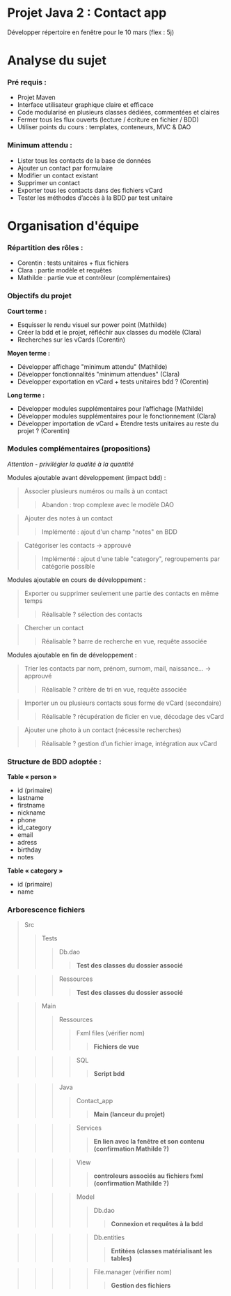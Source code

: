 # Projet Java 2 : Contact app
Développer répertoire en fenêtre pour le 10 mars (flex : 5j)

# Analyse du sujet

### Pré requis : 
- Projet Maven
- Interface utilisateur graphique claire et efficace
- Code modularisé en plusieurs classes dédiées, commentées et claires
- Fermer tous les flux ouverts (lecture / écriture en fichier / BDD)
- Utiliser points du cours : templates, conteneurs, MVC & DAO

### Minimum attendu :
- Lister tous les contacts de la base de données
- Ajouter un contact par formulaire
- Modifier un contact existant
- Supprimer un contact
- Exporter tous les contacts dans des fichiers vCard
- Tester les méthodes d’accès à la BDD par test unitaire

# Organisation d'équipe

### Répartition des rôles :
- Corentin : tests unitaires + flux fichiers
- Clara : partie modèle et requêtes
- Mathilde : partie vue et contrôleur (complémentaires)

### Objectifs du projet

**Court terme :**
- Esquisser le rendu visuel sur power point (Mathilde)
- Créer la bdd et le projet, réfléchir aux classes du modèle (Clara)
- Recherches sur les vCards (Corentin)

**Moyen terme :**
- Développer affichage "minimum attendu" (Mathilde)
- Développer fonctionnalités "minimum attendues" (Clara)
- Développer exportation en vCard + tests unitaires bdd ? (Corentin)

**Long terme :**
- Développer modules supplémentaires pour l’affichage (Mathilde)
- Développer modules supplémentaires pour le fonctionnement (Clara)
- Développer importation de vCard + Etendre tests unitaires au reste du projet ? (Corentin)


### Modules complémentaires (propositions)
*Attention - privilégier la qualité à la quantité*

Modules ajoutable avant développement (impact bdd) : 
> Associer plusieurs numéros ou mails à un contact
>> Abandon : trop complexe avec le modèle DAO  

> Ajouter des notes à un contact
>> Implémenté : ajout d'un champ "notes" en BDD  

> Catégoriser les contacts -> approuvé
>> Implémenté : ajout d'une table "category", regroupements par catégorie possible

Modules ajoutable en cours de développement : 
> Exporter ou supprimer seulement une partie des contacts en même temps
>> Réalisable ? sélection des contacts  

> Chercher un contact
>> Réalisable ? barre de recherche en vue, requête associée  

Modules ajoutable en fin de développement :
> Trier les contacts par nom, prénom, surnom, mail, naissance… -> approuvé
>> Réalisable ? critère de tri en vue, requête associée  

> Importer un ou plusieurs contacts sous forme de vCard (secondaire)
>> Réalisable ? récupération de ficier en vue, décodage des vCard  

> Ajouter une photo à un contact (nécessite recherches)
>> Réalisable ? gestion d’un fichier image, intégration aux vCard

### Structure de BDD adoptée : 
**Table « person »**
- id (primaire)
- lastname
- firstname 
- nickname
- phone
- id_category
- email
- adress 
- birthday 
- notes

**Table « category »**
- id (primaire)
- name

### Arborescence fichiers
> Src  
>> Tests  
>>> Db.dao  
>>>> **Test des classes du dossier associé**  

>>> Ressources  
>>>> **Test des classes du dossier associé**  

>> Main  
>>> Ressources  
>>>> Fxml files (vérifier nom)  
>>>>> **Fichiers de vue**  

>>>> SQL  
>>>>> **Script bdd**  

>>> Java  
>>>> Contact_app  
>>>>> **Main (lanceur du projet)**  

>>>> Services  
>>>>> **En lien avec la fenêtre et son contenu (confirmation Mathilde ?)**  

>>>> View  
>>>>> **controleurs associés au fichiers fxml (confirmation Mathilde ?)**  

>>>> Model  
>>>>> Db.dao  
>>>>>> **Connexion et requêtes à la bdd**  

>>>>> Db.entities  
>>>>>> **Entitées (classes matérialisant les tables)**  

>>>>> File.manager (vérifier nom)  
>>>>>> **Gestion des fichiers**  
